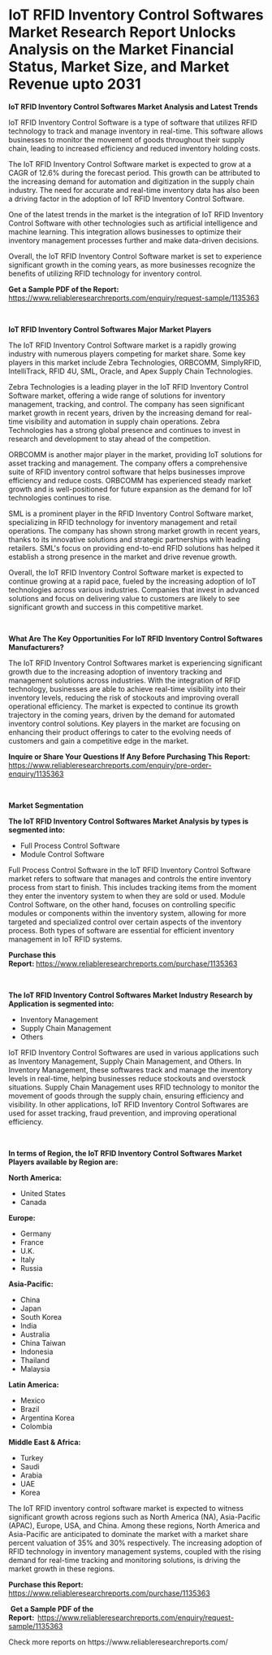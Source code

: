 <p><h1>IoT RFID Inventory Control Softwares Market Research Report Unlocks Analysis on the Market Financial Status, Market Size, and Market Revenue upto 2031</h1></p><p><strong>IoT RFID Inventory Control Softwares Market Analysis and Latest Trends</strong></p>
<p><p>IoT RFID Inventory Control Software is a type of software that utilizes RFID technology to track and manage inventory in real-time. This software allows businesses to monitor the movement of goods throughout their supply chain, leading to increased efficiency and reduced inventory holding costs.</p><p>The IoT RFID Inventory Control Software market is expected to grow at a CAGR of 12.6% during the forecast period. This growth can be attributed to the increasing demand for automation and digitization in the supply chain industry. The need for accurate and real-time inventory data has also been a driving factor in the adoption of IoT RFID Inventory Control Software.</p><p>One of the latest trends in the market is the integration of IoT RFID Inventory Control Software with other technologies such as artificial intelligence and machine learning. This integration allows businesses to optimize their inventory management processes further and make data-driven decisions.</p><p>Overall, the IoT RFID Inventory Control Software market is set to experience significant growth in the coming years, as more businesses recognize the benefits of utilizing RFID technology for inventory control.</p></p>
<p><strong>Get a Sample PDF of the Report:&nbsp;</strong> <a href="https://www.reliableresearchreports.com/enquiry/request-sample/1135363">https://www.reliableresearchreports.com/enquiry/request-sample/1135363</a></p>
<p>&nbsp;</p>
<p><strong>IoT RFID Inventory Control Softwares Major Market Players</strong></p>
<p><p>The IoT RFID Inventory Control Software market is a rapidly growing industry with numerous players competing for market share. Some key players in this market include Zebra Technologies, ORBCOMM, SimplyRFID, IntelliTrack, RFID 4U, SML, Oracle, and Apex Supply Chain Technologies.</p><p>Zebra Technologies is a leading player in the IoT RFID Inventory Control Software market, offering a wide range of solutions for inventory management, tracking, and control. The company has seen significant market growth in recent years, driven by the increasing demand for real-time visibility and automation in supply chain operations. Zebra Technologies has a strong global presence and continues to invest in research and development to stay ahead of the competition.</p><p>ORBCOMM is another major player in the market, providing IoT solutions for asset tracking and management. The company offers a comprehensive suite of RFID inventory control software that helps businesses improve efficiency and reduce costs. ORBCOMM has experienced steady market growth and is well-positioned for future expansion as the demand for IoT technologies continues to rise.</p><p>SML is a prominent player in the RFID Inventory Control Software market, specializing in RFID technology for inventory management and retail operations. The company has shown strong market growth in recent years, thanks to its innovative solutions and strategic partnerships with leading retailers. SML's focus on providing end-to-end RFID solutions has helped it establish a strong presence in the market and drive revenue growth.</p><p>Overall, the IoT RFID Inventory Control Software market is expected to continue growing at a rapid pace, fueled by the increasing adoption of IoT technologies across various industries. Companies that invest in advanced solutions and focus on delivering value to customers are likely to see significant growth and success in this competitive market.</p></p>
<p>&nbsp;</p>
<p><strong>What Are The Key Opportunities For IoT RFID Inventory Control Softwares Manufacturers?</strong></p>
<p><p>The IoT RFID Inventory Control Softwares market is experiencing significant growth due to the increasing adoption of inventory tracking and management solutions across industries. With the integration of RFID technology, businesses are able to achieve real-time visibility into their inventory levels, reducing the risk of stockouts and improving overall operational efficiency. The market is expected to continue its growth trajectory in the coming years, driven by the demand for automated inventory control solutions. Key players in the market are focusing on enhancing their product offerings to cater to the evolving needs of customers and gain a competitive edge in the market.</p></p>
<p><strong>Inquire or Share Your Questions If Any Before Purchasing This Report:</strong> <a href="https://www.reliableresearchreports.com/enquiry/pre-order-enquiry/1135363">https://www.reliableresearchreports.com/enquiry/pre-order-enquiry/1135363</a></p>
<p>&nbsp;</p>
<p><strong>Market Segmentation</strong></p>
<p><strong>The IoT RFID Inventory Control Softwares Market Analysis by types is segmented into:</strong></p>
<p><ul><li>Full Process Control Software</li><li>Module Control Software</li></ul></p>
<p><p>Full Process Control Software in the IoT RFID Inventory Control Software market refers to software that manages and controls the entire inventory process from start to finish. This includes tracking items from the moment they enter the inventory system to when they are sold or used. Module Control Software, on the other hand, focuses on controlling specific modules or components within the inventory system, allowing for more targeted and specialized control over certain aspects of the inventory process. Both types of software are essential for efficient inventory management in IoT RFID systems.</p></p>
<p><strong>Purchase this Report:&nbsp;</strong><a href="https://www.reliableresearchreports.com/purchase/1135363">https://www.reliableresearchreports.com/purchase/1135363</a></p>
<p>&nbsp;</p>
<p><strong>The IoT RFID Inventory Control Softwares Market Industry Research by Application is segmented into:</strong></p>
<p><ul><li>Inventory Management</li><li>Supply Chain Management</li><li>Others</li></ul></p>
<p><p>IoT RFID Inventory Control Softwares are used in various applications such as Inventory Management, Supply Chain Management, and Others. In Inventory Management, these softwares track and manage the inventory levels in real-time, helping businesses reduce stockouts and overstock situations. Supply Chain Management uses RFID technology to monitor the movement of goods through the supply chain, ensuring efficiency and visibility. In other applications, IoT RFID Inventory Control Softwares are used for asset tracking, fraud prevention, and improving operational efficiency.</p></p>
<p>&nbsp;</p>
<p><strong>In terms of Region, the IoT RFID Inventory Control Softwares Market Players available by Region are:</strong></p>
<p>
    <p> <strong> North America: </strong>
        <ul>
            <li>United States</li>
            <li>Canada</li>
        </ul>
        </p> 
    <p> <strong> Europe: </strong>
        <ul>
            <li>Germany</li>
            <li>France</li>
            <li>U.K.</li>
            <li>Italy</li>
            <li>Russia</li>
        </ul>
        </p> 
    <p> <strong> Asia-Pacific: </strong>
        <ul>
            <li>China</li>
            <li>Japan</li>
            <li>South Korea</li>
            <li>India</li>
            <li>Australia</li>
            <li>China Taiwan</li>
            <li>Indonesia</li>
            <li>Thailand</li>
            <li>Malaysia</li>
        </ul>
        </p> 
    <p> <strong> Latin America: </strong>
        <ul>
            <li>Mexico</li>
            <li>Brazil</li>
            <li>Argentina Korea</li>
            <li>Colombia</li>
        </ul>
        </p> 
    <p> <strong> Middle East & Africa: </strong>
        <ul>
            <li>Turkey</li>
            <li>Saudi</li>
            <li>Arabia</li>
            <li>UAE</li>
            <li>Korea</li>
        </ul>
    </p>
    </p>
<p><p>The IoT RFID inventory control software market is expected to witness significant growth across regions such as North America (NA), Asia-Pacific (APAC), Europe, USA, and China. Among these regions, North America and Asia-Pacific are anticipated to dominate the market with a market share percent valuation of 35% and 30% respectively. The increasing adoption of RFID technology in inventory management systems, coupled with the rising demand for real-time tracking and monitoring solutions, is driving the market growth in these regions.</p></p>
<p><strong>Purchase this Report: </strong><a href="https://www.reliableresearchreports.com/purchase/1135363">https://www.reliableresearchreports.com/purchase/1135363</a></p>
<p>&nbsp;<strong>Get a Sample PDF of the Report:&nbsp;&nbsp;</strong><a href="https://www.reliableresearchreports.com/enquiry/request-sample/1135363">https://www.reliableresearchreports.com/enquiry/request-sample/1135363</a></p>
<p><strong></strong></p>
<p>Check more reports on https://www.reliableresearchreports.com/</p>